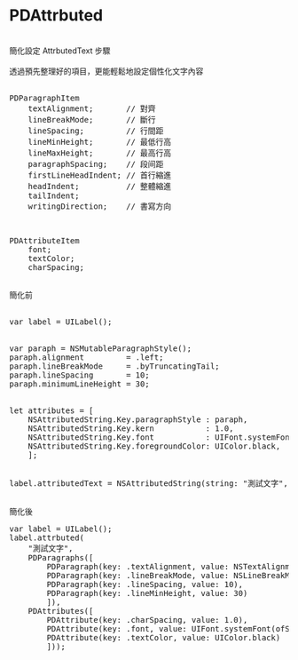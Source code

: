 # PDAttrbuted<br/>
<br/>
簡化設定 AttrbutedText 步驟<br/>
<br/>
透過預先整理好的項目，更能輕鬆地設定個性化文字內容<br/>
<br/>
<pre>
PDParagraphItem
    textAlignment;       // 對齊
    lineBreakMode;       // 斷行
    lineSpacing;         // 行間距
    lineMinHeight;       // 最低行高
    lineMaxHeight;       // 最高行高
    paragraphSpacing;    // 段间距
    firstLineHeadIndent; // 首行縮進
    headIndent;          // 整體縮進
    tailIndent;
    writingDirection;    // 書寫方向
</pre>
<br/>
<pre>
PDAttributeItem
    font;
    textColor;
    charSpacing;
</pre>
<br/>
簡化前<br/>
<br/>
<pre>
var label = UILabel();
<br/>
var paraph = NSMutableParagraphStyle();
paraph.alignment         = .left;
paraph.lineBreakMode     = .byTruncatingTail;
paraph.lineSpacing       = 10;
paraph.minimumLineHeight = 30;
<br/>
let attributes = [
    NSAttributedString.Key.paragraphStyle : paraph,
    NSAttributedString.Key.kern           : 1.0,
    NSAttributedString.Key.font           : UIFont.systemFont(ofSize: 13, weight: .bold),
    NSAttributedString.Key.foregroundColor: UIColor.black,
    ];
<br/>
label.attributedText = NSAttributedString(string: "測試文字", attributes: attributes);
</pre>
<br/>
簡化後<br/>
<pre>
var label = UILabel();
label.attrbuted(
    "測試文字",
    PDParagraphs([
        PDParagraph(key: .textAlignment, value: NSTextAlignment.left),
        PDParagraph(key: .lineBreakMode, value: NSLineBreakMode.byTruncatingTail),
        PDParagraph(key: .lineSpacing, value: 10),
        PDParagraph(key: .lineMinHeight, value: 30)
        ]),
    PDAttributes([
        PDAttribute(key: .charSpacing, value: 1.0),
        PDAttribute(key: .font, value: UIFont.systemFont(ofSize: 13, weight: .bold)),
        PDAttribute(key: .textColor, value: UIColor.black)
        ]));
</pre>
